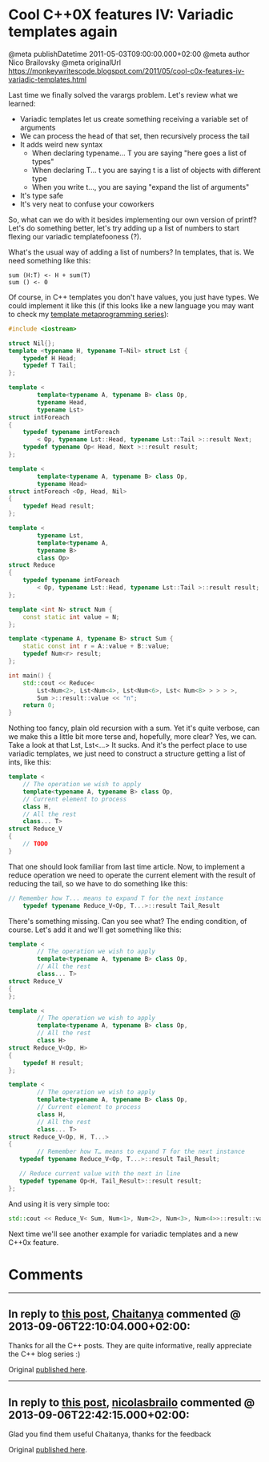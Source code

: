 # Cool C++0X features IV: Variadic templates again

@meta publishDatetime 2011-05-03T09:00:00.000+02:00
@meta author Nico Brailovsky
@meta originalUrl https://monkeywritescode.blogspot.com/2011/05/cool-c0x-features-iv-variadic-templates.html

Last time we finally solved the varargs problem. Let's review what we learned:
* Variadic templates let us create something receiving a variable set of arguments
* We can process the head of that set, then recursively process the tail
* It adds weird new syntax
	+ When declaring typename... T you are saying "here goes a list of types"
	+ When declaring T... t you are saying t is a list of objects with different type
	+ When you write t..., you are saying "expand the list of arguments"
* It's type safe
* It's very neat to confuse your coworkers

So, what can we do with it besides implementing our own version of printf? Let's do something better, let's try adding up a list of numbers to start flexing our variadic templatefooness (?).

What's the usual way of adding a list of numbers? In templates, that is. We need something like this:

```
sum (H:T) <- H + sum(T)
sum () <- 0

```

Of course, in C++ templates you don't have values, you just have types. We could implement it like this (if this looks like a new language you may want to check my [template metaprogramming series](md_blog/youfoundadeadlink.md)):

```c++
#include <iostream>

struct Nil{};
template <typename H, typename T=Nil> struct Lst {
	typedef H Head;
	typedef T Tail;
};

template <
		template<typename A, typename B> class Op,
		typename Head,
		typename Lst>
struct intForeach
{
	typedef typename intForeach
		< Op, typename Lst::Head, typename Lst::Tail >::result Next;
	typedef typename Op< Head, Next >::result result;
};

template <
		template<typename A, typename B> class Op,
		typename Head>
struct intForeach <Op, Head, Nil>
{
	typedef Head result;
};

template <
		typename Lst,
		template<typename A,
		typename B>
		class Op>
struct Reduce
{
	typedef typename intForeach
		< Op, typename Lst::Head, typename Lst::Tail >::result result;
};

template <int N> struct Num {
	const static int value = N;
};

template <typename A, typename B> struct Sum {
	static const int r = A::value + B::value;
	typedef Num<r> result;
};

int main() {
	std::cout << Reduce<
		Lst<Num<2>, Lst<Num<4>, Lst<Num<6>, Lst< Num<8> > > > >,
		Sum >::result::value << "n";
	return 0;
}

```

Nothing too fancy, plain old recursion with a sum. Yet it's quite verbose, can we make this a little bit more terse and, hopefully, more clear? Yes, we can. Take a look at that Lst, Lst<...> It sucks. And it's the perfect place to use variadic templates, we just need to construct a structure getting a list of ints, like this:

```c++
template <
	// The operation we wish to apply
	template<typename A, typename B> class Op,
	// Current element to process
	class H,
	// All the rest
	class... T>
struct Reduce_V
{
	// TODO
}
```

That one should look familiar from last time article. Now, to implement a reduce operation we need to operate the current element with the result of reducing the tail, so we have to do something like this:

```c++
// Remember how T... means to expand T for the next instance
	typedef typename Reduce_V<Op, T...>::result Tail_Result
```

There's something missing. Can you see what? The ending condition, of course. Let's add it and we'll get something like this:

```c++
template <
        // The operation we wish to apply
        template<typename A, typename B> class Op,
        // All the rest
        class... T>
struct Reduce_V
{
};

template <
        // The operation we wish to apply
        template<typename A, typename B> class Op,
        // All the rest
        class H>
struct Reduce_V<Op, H>
{
	typedef H result;
};

template <
        // The operation we wish to apply
        template<typename A, typename B> class Op,
        // Current element to process
        class H,
        // All the rest
        class... T>
struct Reduce_V<Op, H, T...>
{
        // Remember how T… means to expand T for the next instance
   typedef typename Reduce_V<Op, T...>::result Tail_Result;

   // Reduce current value with the next in line
   typedef typename Op<H, Tail_Result>::result result;
};
```

And using it is very simple too:

```c++
std::cout << Reduce_V< Sum, Num<1>, Num<2>, Num<3>, Num<4>>::result::value << "n";
```

Next time we'll see another example for variadic templates and a new C++0x feature.

# Comments

---
## In reply to [this post](), [Chaitanya]() commented @ 2013-09-06T22:10:04.000+02:00:

Thanks for all the C++ posts. They are quite informative, really appreciate the C++ blog series :)

Original [published here](md_blog/2011/0503_CoolC0XfeaturesIVVariadictemplatesagain.md).

---
## In reply to [this post](), [nicolasbrailo](/md_blog) commented @ 2013-09-06T22:42:15.000+02:00:

Glad you find them useful Chaitanya, thanks for the feedback

Original [published here](md_blog/2011/0503_CoolC0XfeaturesIVVariadictemplatesagain.md).

